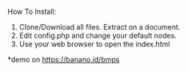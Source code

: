 How To Install:
1. Clone/Download all files. Extract on a document.
2. Edit config.php and change your default nodes.
3. Use your web browser to open the index.html

*demo on https://banano.id/bmps
